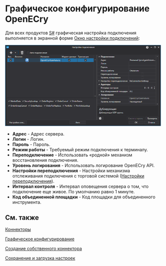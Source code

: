 # Графическое конфигурирование OpenECry

Для всех продуктов [S\#](../../../../api.md) графическая настройка подключения выполняется в экранной форме [Окно настройки подключений](../../../graphical_user_interface/connection_settings_window.md):

![API GUI Settings OpenECry GainFutures](../../../../../images/api_gui_settings_openecry_gainfutures.png)

- **Адрес** \- Адрес сервера.
- **Логин** \- Логин.
- **Пароль** \- Пароль.
- **Режим работы** \- Требуемый режим подключения к терминалу.
- **Переподключение** \- Использовать «родной» механизм восстановления подключения.
- **Уровень логирования** \- Использовать логирование OpenECry API.
- **Настройки переподключения** \- Настройки механизма отслеживания подключения с торговой системой ([Настройки переподключения](../../reconnection_settings.md)). 
- **Интервал контроля** \- Интервал оповещения сервера о том, что подключение еще живое. По умолчанию равно 1 минуте. 
- **Код объединенной площадки** \- Код площадки для объединенного инструмента. 

## См. также

[Коннекторы](../../../connectors.md)

[Графическое конфигурирование](../../graphical_configuration.md)

[Создание собственного коннектора](../../creating_own_connector.md)

[Сохранение и загрузка настроек](../../save_and_load_settings.md)
